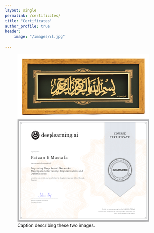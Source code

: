 ```yaml
---
layout: single
permalink: /certificates/
title: "Certificates"
author_profile: true
header: 
    image: "/images/cl.jpg"

---
```


<figure class="half">
    <a href="/images/in.jpg"><img src="/images/in.jpg"></a>
    <a href="/images/5.png"><img src="/images/5.png"></a>
    <figcaption>Caption describing these two images.</figcaption>
</figure>